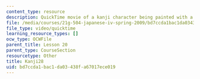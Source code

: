 ```yaml
---
content_type: resource
description: QuickTime movie of a kanji character being painted with a brush.
file: /media/courses/21g-504-japanese-iv-spring-2009/bd7ccda1bac1da03438fa67017ece019_Kanji28.mov
file_type: video/quicktime
learning_resource_types: []
ocw_type: OCWFile
parent_title: Lesson 20
parent_type: CourseSection
resourcetype: Other
title: Kanji28
uid: bd7ccda1-bac1-da03-438f-a67017ece019
---
```

